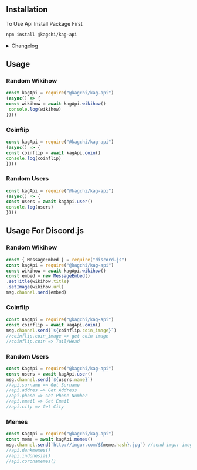 ## Installation

To Use Api Install Package First
```bash
npm install @kagchi/kag-api
```

<details>
<summary>Changelog</summary>
<br>
  Changelog V1.5.5
  <ul>
  <li>Fixed Brainly Search</li></ul>
</details>

## Usage
### Random Wikihow
```javascript
const kagApi = require("@kagchi/kag-api")
(async() => {
const wikihow = await kagApi.wikihow()
 console.log(wikihow)
})()
```
### Coinflip
```js
const kagApi = require("@kagchi/kag-api")
(async() => {
const coinflip = await kagApi.coin()
console.log(coinflip)
})()
```
### Random Users
```js
const kagApi = require("@kagchi/kag-api")
(async() => {
const users = await kagApi.user()
console.log(users)
})()
```
## Usage For Discord.js
  
### Random Wikihow
```js
const { MessageEmbed } = require("discord.js")
const kagApi = require("@kagchi/kag-api")
const wikihow = await kagApi.wikihow()
const embed = new MessageEmbed()
.setTitle(wikihow.title)
.setImage(wikihow.url)
msg.channel.send(embed)
```
### Coinflip
```js
const KagApi = require("@kagchi/kag-api")
const coinflip = await kagApi.coin()
msg.channel.send(`${coinflip.coin_image}`)
//coinflip.coin_image => get coin image
//coinflip.coin => Tail/Head
```
### Random Users
```js
const KagApi = require("@kagchi/kag-api")
const users = await kagApi.user()
msg.channel.send(`${users.name}`)
//api.surname => Get Surname
//api.addres => Get Address
//api.phone => Get Phone Number
//api.email => Get Email
//api.city => Get City
```
### Memes
```js
const KagApi = require("@kagchi/kag-api")
const meme = await kagApi.memes()
msg.channel.send(`http://imgur.com/${meme.hash}.jpg`) //send imgur image
//api.dankmemes()
//api.indonesia()
//api.coronamemes()
```

